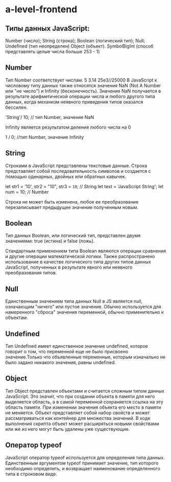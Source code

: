 # a-level-frontend
## Типы данных JavaScript:
Number (число);
String (строка);
Boolean (логический тип);
Null;
Undefined (тип неопределен)
Object (объект).
SymbolBigInt (способ представлять целые числа больше 253 - 1)

## Number
Тип Number соответствует числам.
5 
3.14
25e3//25000
В JavaScript к числовому типу данных также относятся значения NaN (Not A Number или "не число") и Infinity (бесконечность). Значение NaN получается в результате арифметической операции числа и любого другого типа данных, когда механизм неявного приведения типов оказался бессилен.

'String'/ 10; // тип Number, значение NaN

Infinity является результатом деления любого числа на 0

1 / 0; //тип Number, значение Infinity

## String
Строками в JavaScript представлены текстовые данные. Строка представляет собой последовательность символов и создается с помощью одинарных, двойных или обратных кавычек.

let str1 = '10', str2 = "10", str3 = `10`; // String
let text = 'JavaScript String';
let num = 10; // Number

Строка не может быть изменена, любое ее преобразование перезаписывает предыдущее значение полученным новым.

## Boolean
Тип данных Boolean, или логический тип, представлен двумя значениями: true (истина) и false (ложь).

Стандартным применением типа Boolean являются операции сравнения и другие операции математической логики. Также распространено использование в качестве логического типа других типов данных JavaScript, полученных в результате явного или неявного преобразования типов.

## Null
Единственным значением типа данных Null в JS является null, означающим "ничего" или пустое значение. Обычно используется для намеренного "сброса" значения переменной, обычно применительно к объектам.

## Undefined
Тип Undefined имеет единственное значение undefined, которое говорит о том, что переменной еще не было присвоено значение.Только что объявленные переменные, которым изначально не было задано никакого значения, равны undefined.

## Object
Тип Object представлен объектами и считается сложным типом данных JavaScript. Это значит, что при создании объекта в памяти для него выделяется область, а в самой переменной сохраняется ссылка на эту область памяти. При изменении значения объекта его место в памяти не меняется.
Объект представляет собой набор свойств и может рассматриваться как контейнер для множества значений. В ходе выполнения скрипта объект может расширяться новыми свойствами или же из него могут быть удалены уже существующие.

## Оператор typeof
JavaScript оператор typeof используется для определения типа данных. Единственным аргументом typeof принимает значение, тип которого необходимо определить, и возвращает наименование определенного типа в строковом виде.
